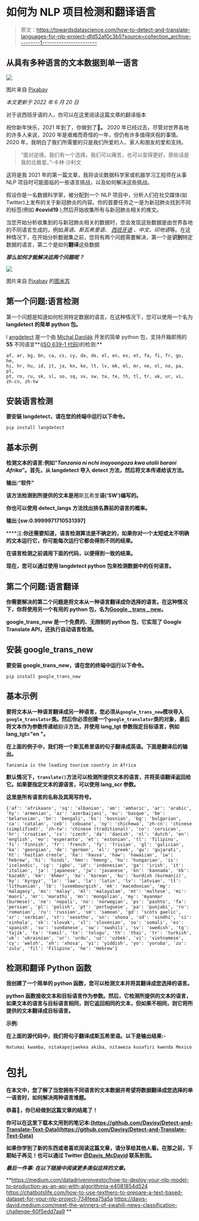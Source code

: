 # 如何为 NLP 项目检测和翻译语言

> 原文：<https://towardsdatascience.com/how-to-detect-and-translate-languages-for-nlp-project-dfd52af0c3b5?source=collection_archive---------1----------------------->

## 从具有多种语言的文本数据到单一语言

![](img/db04727d3c0c98e61934f59a1e403996.png)

图片来自 [Pixabay](https://pixabay.com/?utm_source=link-attribution&utm_medium=referral&utm_campaign=image&utm_content=20860)

*本文更新于 2022 年 6 月 20 日*

对于说西班牙语的人，你可以在这里阅读这篇文章的翻译版本

祝你新年快乐，2021 年到了，你做到了💪**。** 2020 年已经过去，尽管对世界各地的许多人来说，2020 年是艰难而奇怪的一年，但仍有许多值得庆祝的事情。2020 年，我明白了我们所需要的只是我们所爱的人、家人和朋友的爱和支持。

> “面对逆境，我们有一个选择。我们可以痛苦，也可以变得更好。那些话是我的北极星。”-卡林·沙利文

这将是我 2021 年的第一篇文章，我将谈论数据科学家或机器学习工程师在从事 NLP 项目时可能面临的一些语言挑战，以及如何解决这些挑战。

假设你是一名数据科学家，被分配到一个 NLP 项目中，分析人们在社交媒体(如 Twitter)上发布的关于新冠肺炎的内容。你的首要任务之一是为新冠肺炎找到不同的标签(例如 **#covid19** ),然后开始收集所有与新冠肺炎相关的推文。

当您开始分析收集到的与新冠肺炎相关的数据时，您会发现这些数据是由世界各地的不同语言生成的，例如*英语、斯瓦希里语、* [*西班牙语*](https://www.ibidem-translations.com/edu/traduccion-idiomas-nlp/) *、中文、印地语*等。在这种情况下，在开始分析数据集之前，您将有两个问题需要解决，第一个是**识别**特定数据的语言，第二个是如何**翻译**这些数据

***那么如何才能解决这两个问题呢？***

![](img/164b5d01fe21fd36821c84885fdca96c.png)

图片来自 [Pixabay](https://pixabay.com/?utm_source=link-attribution&utm_medium=referral&utm_campaign=image&utm_content=5723449) 的[图米苏](https://pixabay.com/users/tumisu-148124/?utm_source=link-attribution&utm_medium=referral&utm_campaign=image&utm_content=5723449)

## 第一个问题:语言检测

第一个问题是知道如何检测特定数据的语言。在这种情况下，您可以使用一个名为 **langdetect 的简单 python 包。**

l [angdetect](https://pypi.org/project/langdetect/) 是一个由 [Michal Danilák](https://pypi.org/user/Michal.Danilk/) 开发的简单 python 包，支持开箱即用的 **55** 不同语言**([ISO 639-1 代码](https://en.wikipedia.org/wiki/List_of_ISO_639-1_codes))的检测:**

```
af, ar, bg, bn, ca, cs, cy, da, de, el, en, es, et, fa, fi, fr, gu, he,
hi, hr, hu, id, it, ja, kn, ko, lt, lv, mk, ml, mr, ne, nl, no, pa, pl,
pt, ro, ru, sk, sl, so, sq, sv, sw, ta, te, th, tl, tr, uk, ur, vi, zh-cn, zh-tw
```

## **安装语言检测**

**要安装 langdetect，请在您的终端中运行以下命令。**

```
pip install langdetect
```

## **基本示例**

**检测文本的语言:例如“*Tanzania ni nchi inayoongoza kwa utalii barani Afrika*”。首先，从 langdetect 导入 **detect** 方法，然后将文本传递给该方法。**

**输出:“软件”**

**该方法检测到所提供的文本是用**斯瓦希里**语(‘SW’)编写的。**

**你也可以使用 **detect_langs** 方法找出排名靠前的语言的概率。**

**输出:[sw:0.9999971710531397]**

****注:**你还需要知道，语言检测算法是不确定的，如果你对一个太短或太不明确的文本运行它，你可能每次运行它都会得到不同的结果。**

**在语言检测之前调用下面的代码，以便得到一致的结果。**

**现在，您可以通过使用 langdetect python 包来检测数据中的任何语言。**

## **第二个问题:语言翻译**

**你需要解决的第二个问题是将文本从一种语言翻译成你选择的语言。在这种情况下，你将使用另一个有用的 python 包，名为[**Google _ trans _ new**](https://pypi.org/project/google-trans-new/)。**

**google_trans_new 是一个免费的、无限制的 python 包，它实现了 Google Translate API，还执行自动语言检测。**

## **安装 google_trans_new**

**要安装 google_trans_new，请在您的终端中运行以下命令。**

```
pip install google_trans_new
```

## **基本示例**

**要将文本从一种语言翻译成另一种语言，您必须从`google_trans_new`模块导入`google_translator`类。然后你必须创建一个`google_translator`类的对象，最后将文本作为参数传递给**翻译**方法，并使用 **lang_tgt** 参数指定目标语言，例如 lang_tgt="en "。**

**在上面的例子中，我们将一个斯瓦希里语的句子翻译成英语。下面是翻译后的输出。**

```
Tanzania is the leading tourism country in Africa
```

**默认情况下，`translate()`方法可以检测所提供文本的语言，并将英语翻译返回给它。如果要指定文本的源语言，可以使用 **lang_scr** 参数。**

**这里是所有语言的名称及其简写符号。**

```
{'af': 'afrikaans', 'sq': 'albanian', 'am': 'amharic', 'ar': 'arabic', 'hy': 'armenian', 'az': 'azerbaijani', 'eu': 'basque', 'be': 'belarusian', 'bn': 'bengali', 'bs': 'bosnian', 'bg': 'bulgarian', 'ca': 'catalan', 'ceb': 'cebuano', 'ny': 'chichewa', 'zh-cn': 'chinese (simplified)', 'zh-tw': 'chinese (traditional)', 'co': 'corsican', 'hr': 'croatian', 'cs': 'czech', 'da': 'danish', 'nl': 'dutch', 'en': 'english', 'eo': 'esperanto', 'et': 'estonian', 'tl': 'filipino', 'fi': 'finnish', 'fr': 'french', 'fy': 'frisian', 'gl': 'galician', 'ka': 'georgian', 'de': 'german', 'el': 'greek', 'gu': 'gujarati', 'ht': 'haitian creole', 'ha': 'hausa', 'haw': 'hawaiian', 'iw': 'hebrew', 'hi': 'hindi', 'hmn': 'hmong', 'hu': 'hungarian', 'is': 'icelandic', 'ig': 'igbo', 'id': 'indonesian', 'ga': 'irish', 'it': 'italian', 'ja': 'japanese', 'jw': 'javanese', 'kn': 'kannada', 'kk': 'kazakh', 'km': 'khmer', 'ko': 'korean', 'ku': 'kurdish (kurmanji)', 'ky': 'kyrgyz', 'lo': 'lao', 'la': 'latin', 'lv': 'latvian', 'lt': 'lithuanian', 'lb': 'luxembourgish', 'mk': 'macedonian', 'mg': 'malagasy', 'ms': 'malay', 'ml': 'malayalam', 'mt': 'maltese', 'mi': 'maori', 'mr': 'marathi', 'mn': 'mongolian', 'my': 'myanmar (burmese)', 'ne': 'nepali', 'no': 'norwegian', 'ps': 'pashto', 'fa': 'persian', 'pl': 'polish', 'pt': 'portuguese', 'pa': 'punjabi', 'ro': 'romanian', 'ru': 'russian', 'sm': 'samoan', 'gd': 'scots gaelic', 'sr': 'serbian', 'st': 'sesotho', 'sn': 'shona', 'sd': 'sindhi', 'si': 'sinhala', 'sk': 'slovak', 'sl': 'slovenian', 'so': 'somali', 'es': 'spanish', 'su': 'sundanese', 'sw': 'swahili', 'sv': 'swedish', 'tg': 'tajik', 'ta': 'tamil', 'te': 'telugu', 'th': 'thai', 'tr': 'turkish', 'uk': 'ukrainian', 'ur': 'urdu', 'uz': 'uzbek', 'vi': 'vietnamese', 'cy': 'welsh', 'xh': 'xhosa', 'yi': 'yiddish', 'yo': 'yoruba', 'zu': 'zulu', 'fil': 'Filipino', 'he': 'Hebrew'}
```

## **检测和翻译 Python 函数**

**我创建了一个简单的 python 函数，您可以检测文本并将其翻译成您选择的语言。**

**python 函数接收文本和目标语言作为参数。然后，它检测所提供的文本的语言，如果文本的语言与目标语言相同，则它返回相同的文本，但如果不相同，则它将所提供的文本翻译成目标语言。**

**示例:**

**在上面的源代码中，我们将句子翻译成斯瓦希里语。以下是输出结果:-**

```
Natumai kwamba, nitakapojiwekea akiba, nitaweza kusafiri kwenda Mexico
```

# **包扎**

**在本文中，您了解了当您拥有不同语言的文本数据并希望将数据翻译成您选择的单一语言时，如何解决两种语言难题。**

**恭喜👏，你已经做到这篇文章的结尾了！**

**你可以在这里下载本文用到的笔记本:[https://github.com/Davisy/Detect-and-Translate-Text-Data](https://github.com/Davisy/Detect-and-Translate-Text-Data)**

**如果你学到了新的东西或者喜欢阅读这篇文章，请分享给其他人看。在那之前，下期帖子再见！也可以通过 Twitter [@Davis_McDavid](https://twitter.com/Davis_McDavid) 联系到我。**

*****最后一件事:*** *在以下链接中阅读更多类似这样的文章。***

**<https://medium.com/datadriveninvestor/how-to-deploy-your-nlp-model-to-production-as-an-api-with-algorithmia-e4081854d524>  <https://chatbotslife.com/how-to-use-texthero-to-prepare-a-text-based-dataset-for-your-nlp-project-734feea75a5a>  <https://davis-david.medium.com/meet-the-winners-of-swahili-news-classification-challenge-60f5edd7aa9> **
